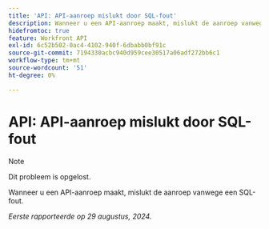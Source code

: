 ```yaml
---
title: 'API: API-aanroep mislukt door SQL-fout'
description: Wanneer u een API-aanroep maakt, mislukt de aanroep vanwege een SQL-fout.
hidefromtoc: true
feature: Workfront API
exl-id: 6c52b502-0ac4-4102-940f-6dbabb0bf91c
source-git-commit: 7194330acbc940d959cee30517a06adf272bb6c1
workflow-type: tm+mt
source-wordcount: '51'
ht-degree: 0%

---
```


# API: API-aanroep mislukt door SQL-fout

>[!NOTE]
>
>Dit probleem is opgelost.

Wanneer u een API-aanroep maakt, mislukt de aanroep vanwege een SQL-fout.

_Eerste rapporteerde op 29 augustus, 2024._

